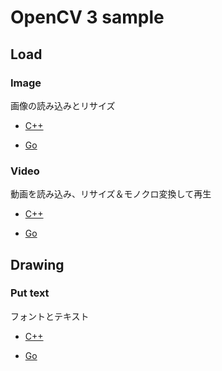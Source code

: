 # OpenCV 3 sample

## Load

### Image

画像の読み込みとリサイズ

* [C++](./cpp/load/load_image_sample)

* [Go](./golang/load/load_image_sample)

### Video

動画を読み込み、リサイズ＆モノクロ変換して再生

* [C++](./cpp/load/load_video_sample)

* [Go](./golang/load/load_video_sample)


## Drawing

### Put text

フォントとテキスト

 * [C++](./cpp/drawing/put_text_sample)

 * [Go](./golang/drawing/put_text_sample)
